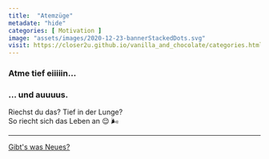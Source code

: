 ```yaml
--- 
title:  "Atemzüge"
metadate: "hide"
categories: [ Motivation ]
image: "assets/images/2020-12-23-bannerStackedDots.svg"
visit: https://closer2u.github.io/vanilla_and_chocolate/categories.html#motivation
---
```


<h3> Atme tief eiiiiin... </h3>
<p align="right"> <h3> ... und auuuus. </h3> </p>

Riechst du das? Tief in der Lunge?\
So riecht sich das Leben an  😌 🌬

***

[Gibt's was Neues?](https://github.com/Closer2U)
